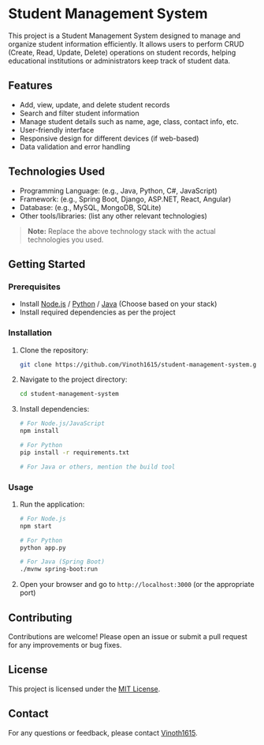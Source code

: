 # Student Management System

This project is a Student Management System designed to manage and organize student information efficiently. It allows users to perform CRUD (Create, Read, Update, Delete) operations on student records, helping educational institutions or administrators keep track of student data.

## Features

- Add, view, update, and delete student records
- Search and filter student information
- Manage student details such as name, age, class, contact info, etc.
- User-friendly interface
- Responsive design for different devices (if web-based)
- Data validation and error handling

## Technologies Used

- Programming Language: (e.g., Java, Python, C#, JavaScript)
- Framework: (e.g., Spring Boot, Django, ASP.NET, React, Angular)
- Database: (e.g., MySQL, MongoDB, SQLite)
- Other tools/libraries: (list any other relevant technologies)

> **Note:** Replace the above technology stack with the actual technologies you used.

## Getting Started

### Prerequisites

- Install [Node.js](https://nodejs.org/) / [Python](https://www.python.org/) / [Java](https://www.java.com/) (Choose based on your stack)
- Install required dependencies as per the project

### Installation

1. Clone the repository:
    ```sh
    git clone https://github.com/Vinoth1615/student-management-system.git
    ```
2. Navigate to the project directory:
    ```sh
    cd student-management-system
    ```
3. Install dependencies:
    ```sh
    # For Node.js/JavaScript
    npm install

    # For Python
    pip install -r requirements.txt

    # For Java or others, mention the build tool
    ```

### Usage

1. Run the application:
    ```sh
    # For Node.js
    npm start

    # For Python
    python app.py

    # For Java (Spring Boot)
    ./mvnw spring-boot:run
    ```
2. Open your browser and go to `http://localhost:3000` (or the appropriate port)

## Contributing

Contributions are welcome! Please open an issue or submit a pull request for any improvements or bug fixes.

## License

This project is licensed under the [MIT License](LICENSE).

## Contact

For any questions or feedback, please contact [Vinoth1615](https://github.com/Vinoth1615).
